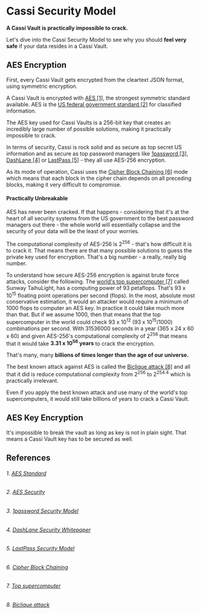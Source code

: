 # Cassi Security Model

**A Cassi Vault is practically impossible to crack.**

Let's dive into the Cassi Security Model to see why you should **feel very safe** if your data resides in a Cassi Vault.

## AES Encryption

First, every Cassi Vault gets encrypted from the cleartext JSON format, using symmetric encryption.

A Cassi Vault is encrypted with [AES [1]](#aes-standard), the strongest symmetric standard available. AES is the [US federal government standard [2]](#aes-security) for classified information.

The AES key used for Cassi Vaults is a 256-bit key that creates an incredibly large number of possible solutions, making it practically impossible to crack.

In terms of security, Cassi is rock solid and as secure as top secret US information and as secure as top password managers like [1password [3]](#1password-security-model), [DashLane [4]](#dashlane-security-whitepaper) or [LastPass [5]](#lastpass-security-model) - they all use AES-256 encryption.

As its mode of operation, Cassi uses the [Cipher Block Chaining [6]](#cipher-block-chaining) mode which means that each block in the cipher chain depends on all preceding blocks, making it very difficult to compromise.

#### Practically Unbreakable

AES has never been cracked. If that happens - considering that it's at the heart of all security systems from the US government to the best password managers out there - the whole world will essentially collapse and the security of your data will be the least of your worries.

The computational complexity of AES-256 is 2<sup>256</sup> - that's how difficult it is to crack it. That means there are that many possible solutions to guess the private key used for encryption. That's a big number - a really, really big number.

To understand how secure AES-256 encryption is against brute force attacks, consider the following. The [world's top supercomputer [7]](#top-supercomputer) called Sunway TaihuLight, has a computing power of 93 petaflops. That's 93 x 10<sup>15</sup> floating point operations per second (flops). In the most, absolute most conservative estimation, it would an attacker would require a minimum of 1000 flops to computer an AES key. In practice it could take much more than that. But if we assume 1000, then that means that the top supercomputer in the world could check 93 x 10<sup>12</sup> (93 x 10<sup>15</sup>/1000) combinations per second. With 31536000 seconds in a year (365 x 24 x 60 x 60) and given AES-256's computational complexity of 2<sup>256</sup> that means that it would take **3.31 x 10<sup>56</sup> years** to crack the encryption.

That's many, many **billions of times longer than the age of our universe.**

The best known attack against AES is called the [Biclique attack [8]](#biclique-attack) and all that it did is reduce computational complexity from  2<sup>256</sup> to 2<sup>254.4</sup> which is practically irrelevant.

Even if you apply the best known attack and use many of the world's top supercomputers, it would still take billions of years to crack a Cassi Vault.

## AES Key Encryption

It's impossible to break the vault as long as key is not in plain sight. That means a Cassi Vault key has to be secured as well. 

## References

###### 1. [AES Standard](http://nvlpubs.nist.gov/nistpubs/FIPS/NIST.FIPS.197.pdf)
###### 2. [AES Security](https://en.wikipedia.org/wiki/Advanced_Encryption_Standard#Security)
###### 3. [1password Security Model](https://support.1password.com/1password-security/)
###### 4. [DashLane Security Whitepaper](https://www.dashlane.com/download/Dashlane_SecurityWhitePaper_Dec2017.pdf)
###### 5. [LastPass Security Model](https://www.lastpass.com/how-lastpass-works)
###### 6. [Cipher Block Chaining](https://en.wikipedia.org/wiki/Block_cipher_mode_of_operation#CBC)
###### 7. [Top supercomputer](https://en.wikipedia.org/wiki/Sunway_TaihuLight)
###### 8. [Biclique attack](https://en.wikipedia.org/wiki/Biclique_attack)
